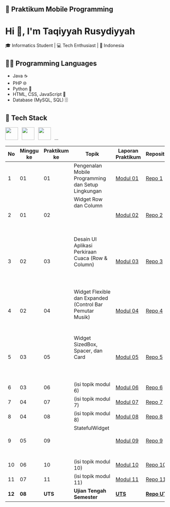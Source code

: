 ## 📱 Praktikum Mobile Programming
# Hi 👋, I'm Taqiyyah Rusydiyyah

🎓 Informatics Student | 💻 Tech Enthusiast | 📍 Indonesia

## 👩‍💻 Programming Languages
- Java ☕
- PHP 🌐
- Python 🐍
- HTML, CSS, JavaScript 🎨
- Database (MySQL, SQL) 🗄️

## 💼 Tech Stack
<img src="https://cdn.jsdelivr.net/gh/devicons/devicon/icons/html5/html5-original.svg" width="40"/>  
<img src="https://cdn.jsdelivr.net/gh/devicons/devicon/icons/css3/css3-original.svg" width="40"/>  
<img src="https://cdn.jsdelivr.net/gh/devicons/devicon/icons/javascript/javascript-original.svg" width="40"/>  
...

| No | Minggu ke | Praktikum ke | Topik | Laporan Praktikum | Repository |
|----|-----------|--------------|----------------------------------------------------------------------------------------------------------------------------------|----------------------|---------------|
| 1  | 01        | 01           | Pengenalan Mobile Programming dan Setup Lingkungan | [Modul 01](https://docs.google.com/document/d/e/2PACX-1vSfkV24y-3vXUyEQdXxzwXtafYgPhpqEuNGlYrKrJH5YnYOt8XHuRWQQIA-Db7PYmVdbnRxF0QXpqfh/pub) | [Repo 1](https://github.com/taqiyyahRusydiyyah/Praktikum_mobile_modul1) |
| 2  | 01        | 02           | Widget Row dan Column                                                                                                           | [Modul 02](https://docs.google.com/document/d/e/2PACX-1vSIQhmQptHNOp4fR65HnxsO7t306k-qFxidD0vWMqFgQ86hoMYhdPGmyDqbyx7-mtoCGvy3KZeTkxFO/pub) | [Repo 2](#) |
| 3  | 02        | 03           | Desain UI Aplikasi Perkiraan Cuaca (Row & Column)                                                                              | [Modul 03](https://docs.google.com/document/d/1_KjLh74M31kJGJuwETEYGPNz3ZxRXscPXZoMSplksTA/edit?usp=sharing) | [Repo 3](#) |
| 4  | 02        | 04           | Widget Flexible dan Expanded (Control Bar Pemutar Musik)                                                                    | [Modul 04](https://docs.google.com/document/d/1trTrUUizlJB4P4dG62NNNwNTJ6OJhismYq27OdpNPIk/edit?usp=sharing) | [Repo 4](#) |
| 5  | 03        | 05           | Widget SizedBox, Spacer, dan Card                                                                                             | [Modul 05](https://docs.google.com/document/d/1V1VJKACkfgmW_ccKrkJfkOnCmKCPpYaoHb76n5zBmh4/edit?usp=sharing) | [Repo 5](#) |
| 6  | 03        | 06           | (isi topik modul 6) | [Modul 06](#) | [Repo 6](#) |
| 7  | 04        | 07           | (isi topik modul 7) | [Modul 07](#) | [Repo 7](#) |
| 8  | 04        | 08           | (isi topik modul 8) | [Modul 08](#) | [Repo 8](#) |
| 9  | 05        | 09           | StatefulWidget                                                                                                             | [Modul 09](https://docs.google.com/document/d/1Qpp7SaMbU_xlUwR5puSmzcHxQr9qS-eNy8Wqhxb7_qc/edit?usp=sharing) | [Repo 9](#) |
| 10 | 06        | 10           | (isi topik modul 10) | [Modul 10](#) | [Repo 10](#) |
| 11 | 07        | 11           | (isi topik modul 11) | [Modul 11](#) | [Repo 11](#) |
| **12** | **08** | **UTS**     | **Ujian Tengah Semester** | **[UTS](https://docs.google.com/document/d/1RwuwAc1Xw9mG2dTN9uv-HjUwUEDfbGyPnYuwI2OALDo/edit?usp=sharing)** | **[Repo UTS](https://github.com/taqiyyahRusydiyyah/menu_coffe)** |
